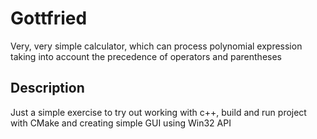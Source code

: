 # Gottfried

Very, very simple calculator, which can process polynomial expression 
taking into account the precedence of operators and parentheses

## Description

Just a simple exercise to try out working with c++, build and run project with CMake 
and creating simple GUI using Win32 API
